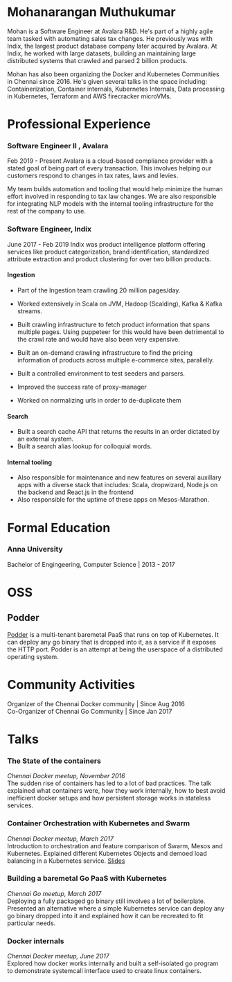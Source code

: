 # Mohanarangan Muthukumar

Mohan is a Software Engineer at Avalara R&D. He's part of a highly agile team tasked with automating sales tax changes. He previously was with Indix, the largest product database company later acquired by Avalara. At Indix, he worked with large datasets, building an maintaining large distributed systems that crawled and parsed 2 billion products.

Mohan has also been organizing the Docker and Kubernetes Communities in Chennai since 2016. He's given several talks in the space including: Containerization, Container internals, Kubernetes Internals, Data processing in Kubernetes, Terraform and AWS firecracker microVMs.

# Professional Experience

### Software Engineer II , Avalara

Feb 2019 - Present
Avalara is a cloud-based compliance provider with a stated goal of being part of every transaction. This involves helping our customers respond to changes in tax rates, laws and levies.

My team builds automation and tooling that would help minimize the human effort involved in responding to tax law changes. We are also responsible for integrating NLP models with the internal tooling infrastructure for the rest of the company to use.

### Software Engineer, Indix

June 2017 - Feb 2019
Indix was product intelligence platform offering services like product categorization, brand identification, standardized attribute extraction and product clustering for over two billion products.

#### Ingestion

- Part of the Ingestion team crawling 20 million pages/day.
- Worked extensively in Scala on JVM, Hadoop (Scalding), Kafka & Kafka streams.

- Built crawling infrastructure to fetch product information that spans multiple pages. Using puppeteer for this would have been detrimental to the crawl rate and would have also been very expensive.
- Built an on-demand crawling infrastructure to find the pricing information of products across multiple e-commerce sites, parallelly.

- Built a controlled environment to test seeders and parsers.
- Improved the success rate of proxy-manager
- Worked on normalizing urls in order to de-duplicate them

#### Search

- Built a search cache API that returns the results in an order dictated by an external system.
- Built a search alias lookup for colloquial words.

#### Internal tooling

- Also responsible for maintenance and new features on several auxillary apps with a diverse stack that includes: Scala, dropwizard, Node.js on the backend and React.js in the frontend
- Also responsible for the uptime of these apps on Mesos-Marathon.

# Formal Education

### Anna University

Bachelor of Engingeering, Computer Science | 2013 - 2017

# OSS

## Podder

[Podder](http://github.com/extrasalt/podder) is a multi-tenant baremetal PaaS that runs on top of Kubernetes. It can deploy any go binary that is dropped into it, as a service if it exposes the HTTP port. Podder is an attempt at being the userspace of a distributed operating system.

# Community Activities

Organizer of the Chennai Docker community | Since Aug 2016  
Co-Organizer of Chennai Go Community | Since Jan 2017

# Talks

### The State of the containers

_Chennai Docker meetup, November 2016_  
The sudden rise of containers has led to a lot of bad practices. The talk explained what containers were, how they work internally, how to best avoid inefficient docker setups and how persistent storage works in stateless services.

### Container Orchestration with Kubernetes and Swarm

_Chennai Docker meetup, March 2017_  
Introduction to orchestration and feature comparison of Swarm, Mesos and Kubernetes. Explained different Kubernetes Objects and demoed load balancing in a Kubernetes service. [Slides](http://slides.com/extrasalt/deck)

### Building a baremetal Go PaaS with Kubernetes

_Chennai Go meetup, March 2017_  
Deploying a fully packaged go binary still involves a lot of boilerplate. Presented an alternative where a simple Kubernetes service can deploy any go binary dropped into it and explained how it can be recreated to fit particular needs.

### Docker internals

_Chennai Docker meetup, June 2017_  
Explored how docker works internally and built a self-isolated go program to demonstrate systemcall interface used to create linux containers.
